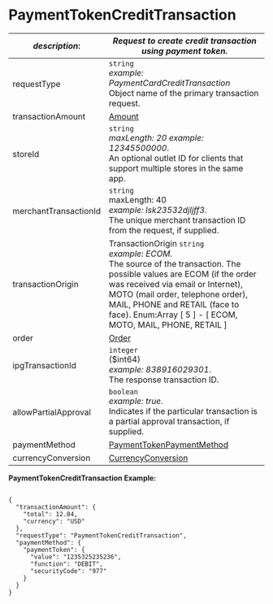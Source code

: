 
# PaymentTokenCreditTransaction

| *description*:   | *Request to create credit transaction using payment token.*|
|----|----|
| requestType |    ``` string ```  <br/>  *example:   PaymentCardCreditTransaction* <br/> Object name of the primary transaction request.|
| transactionAmount | [Amount](?path=docs/schemas-md/Amount.md)|
| storeId |    ``` string ```  <br/>  *maxLength: 20  example: 12345500000*.  <br/> An optional outlet ID for clients that support multiple stores in the same app.|
| merchantTransactionId |    ``` string ```  <br/> maxLength: 40  <br/> *example: lsk23532djljff3*.  <br/> The unique merchant transaction ID from the request, if supplied.|
| transactionOrigin |  TransactionOrigin  ``` string ```  <br/>  *example: ECOM*. <br/> The source of the transaction. The possible values are ECOM (if the order was received via email or Internet), MOTO (mail order, telephone order), MAIL, PHONE and RETAIL (face to face). Enum:Array [ 5 ] - [ ECOM, MOTO, MAIL, PHONE, RETAIL ]|
| order | [Order](?path=docs/schemas-md/Order.md)|
| ipgTransactionId |    ``` integer ```   <br/>  ($int64)   <br/> *example: 838916029301*.  <br/> The response transaction ID.|
| allowPartialApproval |    ``` boolean ```   <br/> *example: true*.  <br/> Indicates if the particular transaction is a partial approval transaction, if supplied.|
| paymentMethod | [PaymentTokenPaymentMethod](?path=docs/schemas-md/PaymentTokenPaymentMethod.md)|   
| currencyConversion | [CurrencyConversion](?path=docs/schemas-md/CurrencyConversion.md)|   
 
**PaymentTokenCreditTransaction Example:**

```{r}

{
  "transactionAmount": {
    "total": 12.04,
    "currency": "USD"
  },
  "requestType": "PaymentTokenCreditTransaction",
  "paymentMethod": {
    "paymentToken": {
      "value": "1235325235236",
      "function": "DEBIT",
      "securityCode": "977"
    }
  }
}
```  

   



 
